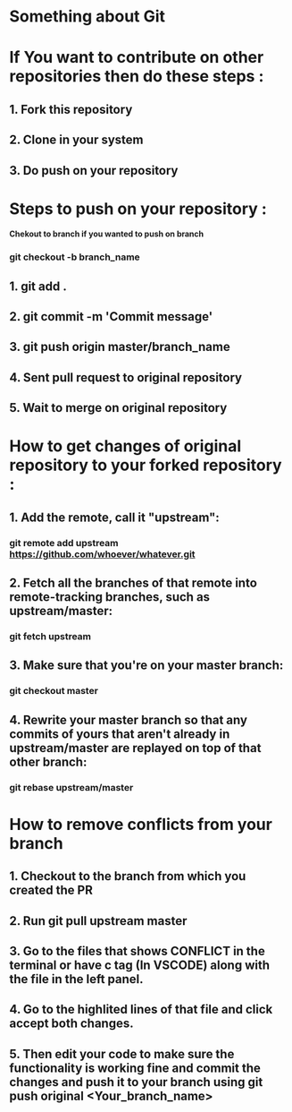 # Something about Git

If You want to contribute on other repositories then do these steps :
===============================================

## 1. Fork this repository
## 2. Clone in your system
## 3. Do push on your repository

# Steps to push on your repository :

#### Chekout to branch if you wanted to push on branch
### git checkout -b branch_name
## 1. git add .
## 2. git commit -m 'Commit message'
## 3. git push origin master/branch_name
## 4. Sent pull request to original repository
## 5. Wait to merge on original repository

How to get changes of original repository to your forked repository :
=======================================================================
 
## 1. Add the remote, call it "upstream":

### git remote add upstream https://github.com/whoever/whatever.git

## 2. Fetch all the branches of that remote into remote-tracking branches, such as upstream/master:

### git fetch upstream

## 3. Make sure that you're on your master branch:

### git checkout master

## 4. Rewrite your master branch so that any commits of yours that aren't already in upstream/master are replayed on top of that other branch:

### git rebase upstream/master

How to remove conflicts from your branch
=======================================================================

## 1. Checkout to the branch from which you created the PR

## 2. Run git pull upstream master

## 3. Go to the files that shows CONFLICT in the terminal or have c tag (In VSCODE) along with the file in the left panel.

## 4. Go to the highlited lines of that file and click accept both changes.

## 5. Then edit your code to make sure the functionality is working fine and commit the changes and push it to your branch using git push original <Your_branch_name>
